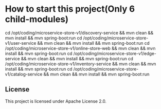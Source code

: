 # How to start this project(Only 6 child-modules)
cd /opt/coding/microservice-store-v1/discovery-service && mvn clean && mvn install && mvn spring-boot:run
cd /opt/coding/microservice-store-v1/user-service && mvn clean && mvn install && mvn spring-boot:run
cd /opt/coding/microservice-store-v1/online-store-web && mvn clean && mvn install && mvn spring-boot:run
cd /opt/coding/microservice-store-v1/edge-service && mvn clean && mvn install && mvn spring-boot:run
cd /opt/coding/microservice-store-v1/inventory-service && mvn clean && mvn install && mvn spring-boot:run
cd /opt/coding/microservice-store-v1/catalog-service && mvn clean && mvn install && mvn spring-boot:run


## License

This project is licensed under Apache License 2.0.
